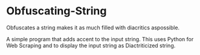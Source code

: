 # Obfuscating-String
​Obfuscates​ ​a​ ​string ​makes ​it​ ​as much​ ​filled​ ​with​ ​diacritics​ ​as​ ​possible.

A simple program that adds accent to the input string. 
This uses Python for Web Scraping and to display the input string as Diactriticized string.

